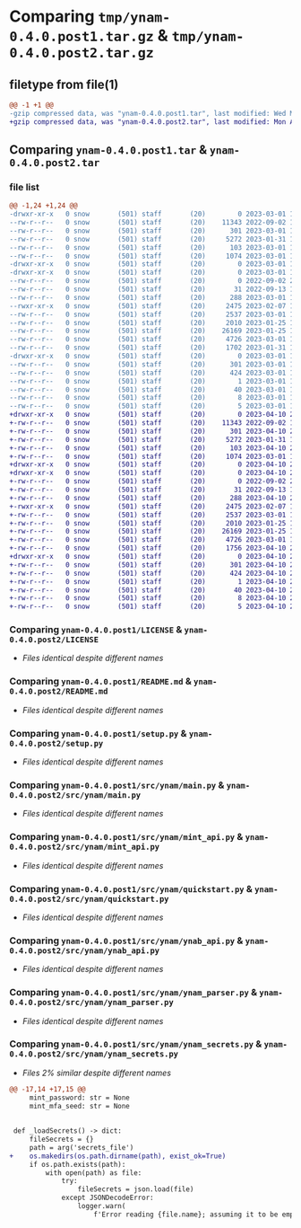 # Comparing `tmp/ynam-0.4.0.post1.tar.gz` & `tmp/ynam-0.4.0.post2.tar.gz`

## filetype from file(1)

```diff
@@ -1 +1 @@
-gzip compressed data, was "ynam-0.4.0.post1.tar", last modified: Wed Mar  1 17:45:42 2023, max compression
+gzip compressed data, was "ynam-0.4.0.post2.tar", last modified: Mon Apr 10 21:33:38 2023, max compression
```

## Comparing `ynam-0.4.0.post1.tar` & `ynam-0.4.0.post2.tar`

### file list

```diff
@@ -1,24 +1,24 @@
-drwxr-xr-x   0 snow       (501) staff       (20)        0 2023-03-01 17:45:42.490467 ynam-0.4.0.post1/
--rw-r--r--   0 snow       (501) staff       (20)    11343 2022-09-02 19:20:59.000000 ynam-0.4.0.post1/LICENSE
--rw-r--r--   0 snow       (501) staff       (20)      301 2023-03-01 17:45:42.490528 ynam-0.4.0.post1/PKG-INFO
--rw-r--r--   0 snow       (501) staff       (20)     5272 2023-01-31 17:56:53.000000 ynam-0.4.0.post1/README.md
--rw-r--r--   0 snow       (501) staff       (20)      103 2023-03-01 17:45:42.490918 ynam-0.4.0.post1/setup.cfg
--rw-r--r--   0 snow       (501) staff       (20)     1074 2023-03-01 17:45:16.000000 ynam-0.4.0.post1/setup.py
-drwxr-xr-x   0 snow       (501) staff       (20)        0 2023-03-01 17:45:42.487982 ynam-0.4.0.post1/src/
-drwxr-xr-x   0 snow       (501) staff       (20)        0 2023-03-01 17:45:42.489647 ynam-0.4.0.post1/src/ynam/
--rw-r--r--   0 snow       (501) staff       (20)        0 2022-09-02 21:39:49.000000 ynam-0.4.0.post1/src/ynam/__init__.py
--rw-r--r--   0 snow       (501) staff       (20)       31 2022-09-13 19:14:10.000000 ynam-0.4.0.post1/src/ynam/__main__.py
--rw-r--r--   0 snow       (501) staff       (20)      288 2023-03-01 17:44:16.000000 ynam-0.4.0.post1/src/ynam/_version.py
--rwxr-xr-x   0 snow       (501) staff       (20)     2475 2023-02-07 15:59:21.000000 ynam-0.4.0.post1/src/ynam/main.py
--rw-r--r--   0 snow       (501) staff       (20)     2537 2023-03-01 17:41:05.000000 ynam-0.4.0.post1/src/ynam/mint_api.py
--rw-r--r--   0 snow       (501) staff       (20)     2010 2023-01-25 18:44:07.000000 ynam-0.4.0.post1/src/ynam/quickstart.py
--rw-r--r--   0 snow       (501) staff       (20)    26169 2023-01-25 18:44:07.000000 ynam-0.4.0.post1/src/ynam/ynab_api.py
--rw-r--r--   0 snow       (501) staff       (20)     4726 2023-03-01 17:40:50.000000 ynam-0.4.0.post1/src/ynam/ynam_parser.py
--rw-r--r--   0 snow       (501) staff       (20)     1702 2023-01-31 17:56:53.000000 ynam-0.4.0.post1/src/ynam/ynam_secrets.py
-drwxr-xr-x   0 snow       (501) staff       (20)        0 2023-03-01 17:45:42.490349 ynam-0.4.0.post1/src/ynam.egg-info/
--rw-r--r--   0 snow       (501) staff       (20)      301 2023-03-01 17:45:42.000000 ynam-0.4.0.post1/src/ynam.egg-info/PKG-INFO
--rw-r--r--   0 snow       (501) staff       (20)      424 2023-03-01 17:45:42.000000 ynam-0.4.0.post1/src/ynam.egg-info/SOURCES.txt
--rw-r--r--   0 snow       (501) staff       (20)        1 2023-03-01 17:45:42.000000 ynam-0.4.0.post1/src/ynam.egg-info/dependency_links.txt
--rw-r--r--   0 snow       (501) staff       (20)       40 2023-03-01 17:45:42.000000 ynam-0.4.0.post1/src/ynam.egg-info/entry_points.txt
--rw-r--r--   0 snow       (501) staff       (20)        8 2023-03-01 17:45:42.000000 ynam-0.4.0.post1/src/ynam.egg-info/requires.txt
--rw-r--r--   0 snow       (501) staff       (20)        5 2023-03-01 17:45:42.000000 ynam-0.4.0.post1/src/ynam.egg-info/top_level.txt
+drwxr-xr-x   0 snow       (501) staff       (20)        0 2023-04-10 21:33:38.184655 ynam-0.4.0.post2/
+-rw-r--r--   0 snow       (501) staff       (20)    11343 2022-09-02 19:20:59.000000 ynam-0.4.0.post2/LICENSE
+-rw-r--r--   0 snow       (501) staff       (20)      301 2023-04-10 21:33:38.184724 ynam-0.4.0.post2/PKG-INFO
+-rw-r--r--   0 snow       (501) staff       (20)     5272 2023-01-31 17:56:53.000000 ynam-0.4.0.post2/README.md
+-rw-r--r--   0 snow       (501) staff       (20)      103 2023-04-10 21:33:38.184969 ynam-0.4.0.post2/setup.cfg
+-rw-r--r--   0 snow       (501) staff       (20)     1074 2023-03-01 17:45:16.000000 ynam-0.4.0.post2/setup.py
+drwxr-xr-x   0 snow       (501) staff       (20)        0 2023-04-10 21:33:38.181446 ynam-0.4.0.post2/src/
+drwxr-xr-x   0 snow       (501) staff       (20)        0 2023-04-10 21:33:38.183778 ynam-0.4.0.post2/src/ynam/
+-rw-r--r--   0 snow       (501) staff       (20)        0 2022-09-02 21:39:49.000000 ynam-0.4.0.post2/src/ynam/__init__.py
+-rw-r--r--   0 snow       (501) staff       (20)       31 2022-09-13 19:14:10.000000 ynam-0.4.0.post2/src/ynam/__main__.py
+-rw-r--r--   0 snow       (501) staff       (20)      288 2023-04-10 21:32:38.000000 ynam-0.4.0.post2/src/ynam/_version.py
+-rwxr-xr-x   0 snow       (501) staff       (20)     2475 2023-02-07 15:59:21.000000 ynam-0.4.0.post2/src/ynam/main.py
+-rw-r--r--   0 snow       (501) staff       (20)     2537 2023-03-01 17:41:05.000000 ynam-0.4.0.post2/src/ynam/mint_api.py
+-rw-r--r--   0 snow       (501) staff       (20)     2010 2023-01-25 18:44:07.000000 ynam-0.4.0.post2/src/ynam/quickstart.py
+-rw-r--r--   0 snow       (501) staff       (20)    26169 2023-01-25 18:44:07.000000 ynam-0.4.0.post2/src/ynam/ynab_api.py
+-rw-r--r--   0 snow       (501) staff       (20)     4726 2023-03-01 17:51:46.000000 ynam-0.4.0.post2/src/ynam/ynam_parser.py
+-rw-r--r--   0 snow       (501) staff       (20)     1756 2023-04-10 21:31:47.000000 ynam-0.4.0.post2/src/ynam/ynam_secrets.py
+drwxr-xr-x   0 snow       (501) staff       (20)        0 2023-04-10 21:33:38.184530 ynam-0.4.0.post2/src/ynam.egg-info/
+-rw-r--r--   0 snow       (501) staff       (20)      301 2023-04-10 21:33:38.000000 ynam-0.4.0.post2/src/ynam.egg-info/PKG-INFO
+-rw-r--r--   0 snow       (501) staff       (20)      424 2023-04-10 21:33:38.000000 ynam-0.4.0.post2/src/ynam.egg-info/SOURCES.txt
+-rw-r--r--   0 snow       (501) staff       (20)        1 2023-04-10 21:33:38.000000 ynam-0.4.0.post2/src/ynam.egg-info/dependency_links.txt
+-rw-r--r--   0 snow       (501) staff       (20)       40 2023-04-10 21:33:38.000000 ynam-0.4.0.post2/src/ynam.egg-info/entry_points.txt
+-rw-r--r--   0 snow       (501) staff       (20)        8 2023-04-10 21:33:38.000000 ynam-0.4.0.post2/src/ynam.egg-info/requires.txt
+-rw-r--r--   0 snow       (501) staff       (20)        5 2023-04-10 21:33:38.000000 ynam-0.4.0.post2/src/ynam.egg-info/top_level.txt
```

### Comparing `ynam-0.4.0.post1/LICENSE` & `ynam-0.4.0.post2/LICENSE`

 * *Files identical despite different names*

### Comparing `ynam-0.4.0.post1/README.md` & `ynam-0.4.0.post2/README.md`

 * *Files identical despite different names*

### Comparing `ynam-0.4.0.post1/setup.py` & `ynam-0.4.0.post2/setup.py`

 * *Files identical despite different names*

### Comparing `ynam-0.4.0.post1/src/ynam/main.py` & `ynam-0.4.0.post2/src/ynam/main.py`

 * *Files identical despite different names*

### Comparing `ynam-0.4.0.post1/src/ynam/mint_api.py` & `ynam-0.4.0.post2/src/ynam/mint_api.py`

 * *Files identical despite different names*

### Comparing `ynam-0.4.0.post1/src/ynam/quickstart.py` & `ynam-0.4.0.post2/src/ynam/quickstart.py`

 * *Files identical despite different names*

### Comparing `ynam-0.4.0.post1/src/ynam/ynab_api.py` & `ynam-0.4.0.post2/src/ynam/ynab_api.py`

 * *Files identical despite different names*

### Comparing `ynam-0.4.0.post1/src/ynam/ynam_parser.py` & `ynam-0.4.0.post2/src/ynam/ynam_parser.py`

 * *Files identical despite different names*

### Comparing `ynam-0.4.0.post1/src/ynam/ynam_secrets.py` & `ynam-0.4.0.post2/src/ynam/ynam_secrets.py`

 * *Files 2% similar despite different names*

```diff
@@ -17,14 +17,15 @@
     mint_password: str = None
     mint_mfa_seed: str = None
 
 
 def _loadSecrets() -> dict:
     fileSecrets = {}
     path = arg('secrets_file')
+    os.makedirs(os.path.dirname(path), exist_ok=True)
     if os.path.exists(path):
         with open(path) as file:
             try:
                 fileSecrets = json.load(file)
             except JSONDecodeError:
                 logger.warn(
                     f'Error reading {file.name}; assuming it to be empty')
```

